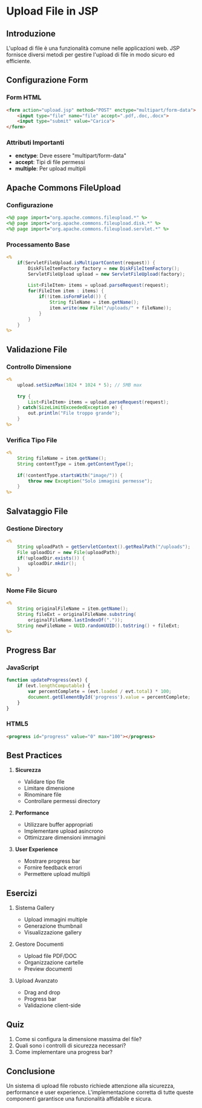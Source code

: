 # Upload File in JSP

## Introduzione
L'upload di file è una funzionalità comune nelle applicazioni web. JSP fornisce diversi metodi per gestire l'upload di file in modo sicuro ed efficiente.

## Configurazione Form

### Form HTML
```html
<form action="upload.jsp" method="POST" enctype="multipart/form-data">
    <input type="file" name="file" accept=".pdf,.doc,.docx">
    <input type="submit" value="Carica">
</form>
```

### Attributi Importanti
- **enctype**: Deve essere "multipart/form-data"
- **accept**: Tipi di file permessi
- **multiple**: Per upload multipli

## Apache Commons FileUpload

### Configurazione
```jsp
<%@ page import="org.apache.commons.fileupload.*" %>
<%@ page import="org.apache.commons.fileupload.disk.*" %>
<%@ page import="org.apache.commons.fileupload.servlet.*" %>
```

### Processamento Base
```jsp
<%
    if(ServletFileUpload.isMultipartContent(request)) {
        DiskFileItemFactory factory = new DiskFileItemFactory();
        ServletFileUpload upload = new ServletFileUpload(factory);
        
        List<FileItem> items = upload.parseRequest(request);
        for(FileItem item : items) {
            if(!item.isFormField()) {
                String fileName = item.getName();
                item.write(new File("/uploads/" + fileName));
            }
        }
    }
%>
```

## Validazione File

### Controllo Dimensione
```jsp
<%
    upload.setSizeMax(1024 * 1024 * 5); // 5MB max
    
    try {
        List<FileItem> items = upload.parseRequest(request);
    } catch(SizeLimitExceededException e) {
        out.println("File troppo grande");
    }
%>
```

### Verifica Tipo File
```jsp
<%
    String fileName = item.getName();
    String contentType = item.getContentType();
    
    if(!contentType.startsWith("image/")) {
        throw new Exception("Solo immagini permesse");
    }
%>
```

## Salvataggio File

### Gestione Directory
```jsp
<%
    String uploadPath = getServletContext().getRealPath("/uploads");
    File uploadDir = new File(uploadPath);
    if(!uploadDir.exists()) {
        uploadDir.mkdir();
    }
%>
```

### Nome File Sicuro
```jsp
<%
    String originalFileName = item.getName();
    String fileExt = originalFileName.substring(
        originalFileName.lastIndexOf("."));
    String newFileName = UUID.randomUUID().toString() + fileExt;
%>
```

## Progress Bar

### JavaScript
```javascript
function updateProgress(evt) {
    if (evt.lengthComputable) {
        var percentComplete = (evt.loaded / evt.total) * 100;
        document.getElementById('progress').value = percentComplete;
    }
}
```

### HTML5
```html
<progress id="progress" value="0" max="100"></progress>
```

## Best Practices

1. **Sicurezza**
   - Validare tipo file
   - Limitare dimensione
   - Rinominare file
   - Controllare permessi directory

2. **Performance**
   - Utilizzare buffer appropriati
   - Implementare upload asincrono
   - Ottimizzare dimensioni immagini

3. **User Experience**
   - Mostrare progress bar
   - Fornire feedback errori
   - Permettere upload multipli

## Esercizi

1. Sistema Gallery
   - Upload immagini multiple
   - Generazione thumbnail
   - Visualizzazione gallery

2. Gestore Documenti
   - Upload file PDF/DOC
   - Organizzazione cartelle
   - Preview documenti

3. Upload Avanzato
   - Drag and drop
   - Progress bar
   - Validazione client-side

## Quiz

1. Come si configura la dimensione massima del file?
2. Quali sono i controlli di sicurezza necessari?
3. Come implementare una progress bar?

## Conclusione
Un sistema di upload file robusto richiede attenzione alla sicurezza, performance e user experience. L'implementazione corretta di tutte queste componenti garantisce una funzionalità affidabile e sicura.